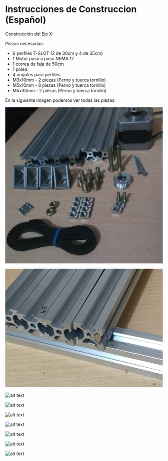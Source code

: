 # Instrucciones de Construccion (Español)

Construcción del Eje X:

Piezas necesarias:

- 6 perfiles T-SLOT (2 de 30cm y 4 de 35cm)
- 1 Motor paso a paso NEMA 17
- 1 correa de faja de 50cm
- 1 polea
- 4 angulos para perfiles
- M3x10mm - 2 piezas (Perno y tuerca tornillo)
- M5x10mm - 8 piezas (Perno y tuerca tornillo)
- M5x30mm - 2 piezas (Perno y tuerca tornillo)

En la siguiente imagen podemos ver todas las piezas:

![alt text](https://raw.githubusercontent.com/FOSH-following-demand/Micro_Manipulator/master/documentation/building/Fig.1.jpeg)

![alt text](https://raw.githubusercontent.com/FOSH-following-demand/Micro_Manipulator/master/documentation/building/Fig.%202..jpeg)

![alt text](https://raw.githubusercontent.com/FOSH-following-demand/Micro_Manipulator/master/documentation/building/Fig.3.jpeg)

![alt text](https://raw.githubusercontent.com/FOSH-following-demand/Micro_Manipulator/master/documentation/building/Fig.4.jpeg)

![alt text](https://raw.githubusercontent.com/FOSH-following-demand/Micro_Manipulator/master/documentation/building/Fig.5.jpeg)

![alt text](https://raw.githubusercontent.com/FOSH-following-demand/Micro_Manipulator/master/documentation/building/Fig.6.jpeg)

![alt text](https://raw.githubusercontent.com/FOSH-following-demand/Micro_Manipulator/master/documentation/building/Fig.7.jpeg)

![alt text](https://raw.githubusercontent.com/FOSH-following-demand/Micro_Manipulator/master/documentation/building/Fig.8.jpeg)

![alt text](https://raw.githubusercontent.com/FOSH-following-demand/Micro_Manipulator/master/documentation/building/Fig.9.jpeg)




